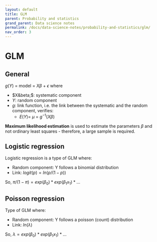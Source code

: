 ```yaml
---
layout: default
title: GLM
parent: Probability and statistics
grand_parent: Data science notes
permalink: /docs/data-science-notes/probability-and-statistics/glm/
nav_order: 3
---
```


# GLM

## General

$g(Y)$ = model = $X\beta$ + $\epsilon$ where

* $X&beta;$: systematic component
* $Y$: random component
* $g$: link function, i.e. the link between the systematic and the random component, verifies:
  * $E(Y)$= $\mu$ = $g^{-1}(X\beta)$ 

**Maximum likelihood estimation** is used to estimate the parameters $\beta$ and not ordinary least squares - therefore, a large sample is required.

## Logistic regression

Logistic regression is a type of GLM where: 

* Random component:  Y follows a binomial distribution
* Link: $logit(p) = ln(p / (1-p))$

So, $\pi / (1- \pi) = exp(\beta_0) * exp(\beta_1x_1) * ...$

## Poisson regression

Type of GLM where: 

- Random component:  Y follows a poisson (count) distribution
- Link: $ln(\lambda)$

So, $\lambda = exp(\beta_0) * exp(\beta_1x_1) * ...$





